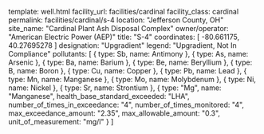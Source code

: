 template: well.html
facility_url: facilities/cardinal
facility_class: cardinal
permalink: facilities/cardinal/s-4
location: "Jefferson County, OH"
site_name: "Cardinal Plant Ash Disposal Complex"
owner/operator: "American Electric Power (AEP)"
title: "S-4"
coordinates: [
  -80.661175,
  40.27695278
]
designation: "Upgradient"
legend: "Upgradient, Not In Compliance"
pollutants: [
{
  type: Sb,
  name: Antimony
},
{
  type: As,
  name: Arsenic
},
{
  type: Ba,
  name: Barium
},
{
  type: Be,
  name: Beryllium
},
{
  type: B,
  name: Boron
},
{
  type: Cu,
  name: Copper
},
{
  type: Pb,
  name: Lead
},
{
  type: Mn,
  name: Manganese
},
{
  type: Mo,
  name: Molybdenum
},
{
  type: Ni,
  name: Nickel
},
{
  type: Sr,
  name: Strontium
},
{
  type: "Mg",
  name: "Manganese",
  health_base_standard_exceeded: "LHA",
  number_of_times_in_exceedance: "4",
  number_of_times_monitored: "4",
  max_exceedance_amount: "2.35",
  max_allowable_amount: "0.3",
  unit_of_measurement: "mg/l"
  }
]
